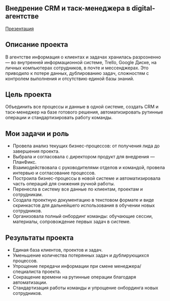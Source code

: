 ## Внедрение CRM и таск-менеджера в digital-агентстве

[Презентация](https://github.com/Lena-Artemenko/data-analyst-portfolio/blob/5f2bad4aea0041dd1c90f202baa6a8c400171b58/case-crm/presentation-planfix.pdf)

## Описание проекта
В агентстве информация о клиентах и задачах хранилась разрозненно — во внутренней информационной системе, Trello, Google Диске, на личных компьютерах сотрудников, в почте и мессенджерах.
Это приводило к потере данных, дублированию задач, сложностям с контролем выполнения и отсутствию единой базы знаний.

## Цель проекта 
Объединить все процессы и данные в одной системе, создать CRM и таск-менеджер на базе готового решения, автоматизировать рутинные операции и стандартизировать работу команды.

## Мои задачи и роль

- Провела анализ текущих бизнес-процессов: от получения лида до завершения проекта.
- Выбрала и согласовала с директором продукт для внедрения — ПланФикс.
- Взаимодействовала с руководителями отделов и командой, провела интервью и согласование процессов.
- Построила бизнес-процессы в новой системе и автоматизировала часть операций для снижения ручной работы.
- Перенесла в систему все данные по клиентам, проектам и сотрудникам.
- Создала проектную документацию в текстовом формате и виде скринкастов для дальнейшего использования в обучении новых сотрудников.
- Организовала полный онбординг команды: обучающие сессии, материалы, сопровождение первых задач в системе.


## Результаты проекта

- Единая база клиентов, проектов и задач.
- Уменьшение количества потерянных задач и дублирующихся процессов.
- Упрощение передачи информации при смене менеджера/специалиста проекта. 
- Сокращение времени на рутинные операции благодаря автоматизации.
- Стандартизация работы команды и упрощение онбординга новых сотрудников.

